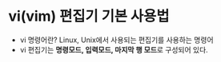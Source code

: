 # vi(vim) 편집기 기본 사용법
- vi 명령어란? Linux, Unix에서 사용되는 편집기를 사용하는 명령어
- vi 편집기는 **명령모드, 입력모드, 마지막 행 모드**로 구성되어 있다.
